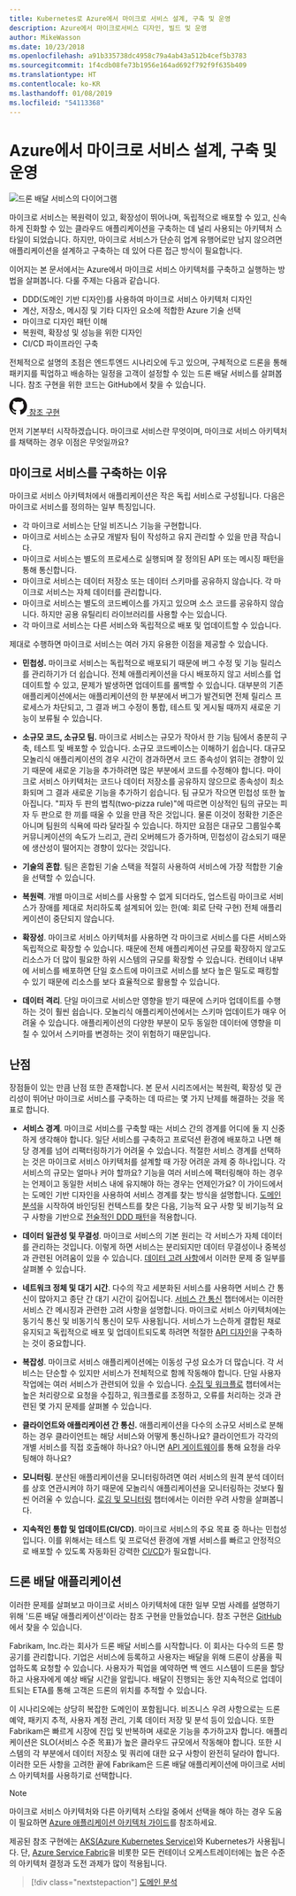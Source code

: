 ```yaml
---
title: Kubernetes로 Azure에서 마이크로 서비스 설계, 구축 및 운영
description: Azure에서 마이크로서비스 디자인, 빌드 및 운영
author: MikeWasson
ms.date: 10/23/2018
ms.openlocfilehash: a91b335738dc4958c79a4ab43a512b4cef5b3783
ms.sourcegitcommit: 1f4cdb08fe73b1956e164ad692f792f9f635b409
ms.translationtype: HT
ms.contentlocale: ko-KR
ms.lasthandoff: 01/08/2019
ms.locfileid: "54113368"
---
```

# <a name="designing-building-and-operating-microservices-on-azure"></a>Azure에서 마이크로 서비스 설계, 구축 및 운영

![드론 배달 서비스의 다이어그램](./images/drone.svg)

마이크로 서비스는 복원력이 있고, 확장성이 뛰어나며, 독립적으로 배포할 수 있고, 신속하게 진화할 수 있는 클라우드 애플리케이션을 구축하는 데 널리 사용되는 아키텍처 스타일이 되었습니다. 하지만, 마이크로 서비스가 단순히 업계 유행어로만 남지 않으려면 애플리케이션을 설계하고 구축하는 데 있어 다른 접근 방식이 필요합니다.

이어지는 본 문서에서는 Azure에서 마이크로 서비스 아키텍처를 구축하고 실행하는 방법을 살펴봅니다. 다룰 주제는 다음과 같습니다.

- DDD(도메인 기반 디자인)를 사용하여 마이크로 서비스 아키텍처 디자인
- 계산, 저장소, 메시징 및 기타 디자인 요소에 적합한 Azure 기술 선택
- 마이크로 디자인 패턴 이해
- 복원력, 확장성 및 성능을 위한 디자인
- CI/CD 파이프라인 구축

전체적으로 설명의 초점은 엔드투엔드 시나리오에 두고 있으며, 구체적으로 드론을 통해 패키지를 픽업하고 배송하는 일정을 고객이 설정할 수 있는 드론 배달 서비스를 살펴봅니다. 참조 구현을 위한 코드는 GitHub에서 찾을 수 있습니다.

[![GitHub](../_images/github.png) 참조 구현][drone-ri]

먼저 기본부터 시작하겠습니다. 마이크로 서비스란 무엇이며, 마이크로 서비스 아키텍처를 채택하는 경우 이점은 무엇일까요?

<!-- markdownlint-disable MD026 -->

## <a name="why-build-microservices"></a>마이크로 서비스를 구축하는 이유

<!-- markdownlint-enable MD026 -->

마이크로 서비스 아키텍처에서 애플리케이션은 작은 독립 서비스로 구성됩니다. 다음은 마이크로 서비스를 정의하는 일부 특징입니다.

- 각 마이크로 서비스는 단일 비즈니스 기능을 구현합니다.
- 마이크로 서비스는 소규모 개발자 팀이 작성하고 유지 관리할 수 있을 만큼 작습니다.
- 마이크로 서비스는 별도의 프로세스로 실행되며 잘 정의된 API 또는 메시징 패턴을 통해 통신합니다.
- 마이크로 서비스는 데이터 저장소 또는 데이터 스키마를 공유하지 않습니다. 각 마이크로 서비스는 자체 데이터를 관리합니다.
- 마이크로 서비스는 별도의 코드베이스를 가지고 있으며 소스 코드를 공유하지 않습니다. 하지만 공용 유틸리티 라이브러리를 사용할 수는 있습니다.
- 각 마이크로 서비스는 다른 서비스와 독립적으로 배포 및 업데이트할 수 있습니다.

제대로 수행하면 마이크로 서비스는 여러 가지 유용한 이점을 제공할 수 있습니다.

- **민첩성.** 마이크로 서비스는 독립적으로 배포되기 때문에 버그 수정 및 기능 릴리스를 관리하기가 더 쉽습니다. 전체 애플리케이션을 다시 배포하지 않고 서비스를 업데이트할 수 있고, 문제가 발생하면 업데이트를 롤백할 수 있습니다. 대부분의 기존 애플리케이션에서는 애플리케이션의 한 부분에서 버그가 발견되면 전체 릴리스 프로세스가 차단되고, 그 결과 버그 수정이 통합, 테스트 및 게시될 때까지 새로운 기능이 보류될 수 있습니다.

- **소규모 코드, 소규모 팀.** 마이크로 서비스는 규모가 작아서 한 기능 팀에서 충분히 구축, 테스트 및 배포할 수 있습니다. 소규모 코드베이스는 이해하기 쉽습니다. 대규모 모놀리식 애플리케이션의 경우 시간이 경과하면서 코드 종속성이 얽히는 경향이 있기 때문에 새로운 기능을 추가하려면 많은 부분에서 코드를 수정해야 합니다. 마이크로 서비스 아키텍처는 코드나 데이터 저장소를 공유하지 않으므로 종속성이 최소화되며 그 결과 새로운 기능을 추가하기 쉽습니다. 팀 규모가 작으면 민첩성 또한 높아집니다. "피자 두 판의 법칙(two-pizza rule)"에 따르면 이상적인 팀의 규모는 피자 두 판으로 한 끼를 때울 수 있을 만큼 작은 것입니다. 물론 이것이 정확한 기준은 아니며 팀원의 식욕에 따라 달라질 수 있습니다. 하지만 요점은 대규모 그룹일수록 커뮤니케이션의 속도가 느리고, 관리 오버헤드가 증가하며, 민첩성이 감소되기 때문에 생산성이 떨어지는 경향이 있다는 것입니다.

- **기술의 혼합**. 팀은 혼합된 기술 스택을 적절히 사용하여 서비스에 가장 적합한 기술을 선택할 수 있습니다.

- **복원력**. 개별 마이크로 서비스를 사용할 수 없게 되더라도, 업스트림 마이크로 서비스가 장애를 제대로 처리하도록 설계되어 있는 한(예: 회로 단락 구현) 전체 애플리케이션이 중단되지 않습니다.

- **확장성**. 마이크로 서비스 아키텍처를 사용하면 각 마이크로 서비스를 다른 서비스와 독립적으로 확장할 수 있습니다. 때문에 전체 애플리케이션 규모를 확장하지 않고도 리소스가 더 많이 필요한 하위 시스템의 규모를 확장할 수 있습니다. 컨테이너 내부에 서비스를 배포하면 단일 호스트에 마이크로 서비스를 보다 높은 밀도로 패킹할 수 있기 때문에 리소스를 보다 효율적으로 활용할 수 있습니다.

- **데이터 격리**. 단일 마이크로 서비스만 영향을 받기 때문에 스키마 업데이트를 수행하는 것이 훨씬 쉽습니다. 모놀리식 애플리케이션에서는 스키마 업데이트가 매우 어려울 수 있습니다. 애플리케이션의 다양한 부분이 모두 동일한 데이터에 영향을 미칠 수 있어서 스키마를 변경하는 것이 위험하기 때문입니다.

## <a name="no-free-lunch"></a>난점

장점들이 있는 만큼 난점 또한 존재합니다. 본 문서 시리즈에서는 복원력, 확장성 및 관리성이 뛰어난 마이크로 서비스를 구축하는 데 따르는 몇 가지 난제를 해결하는 것을 목표로 합니다.

- **서비스 경계**. 마이크로 서비스를 구축할 때는 서비스 간의 경계를 어디에 둘 지 신중하게 생각해야 합니다. 일단 서비스를 구축하고 프로덕션 환경에 배포하고 나면 해당 경계를 넘어 리팩터링하기가 어려울 수 있습니다. 적절한 서비스 경계를 선택하는 것은 마이크로 서비스 아키텍처를 설계할 때 가장 어려운 과제 중 하나입니다. 각 서비스의 규모는 얼마나 커야 할까요? 기능을 여러 서비스에 팩터링해야 하는 경우는 언제이고 동일한 서비스 내에 유지해야 하는 경우는 언제인가요? 이 가이드에서는 도메인 기반 디자인을 사용하여 서비스 경계를 찾는 방식을 설명합니다. [도메인 분석](./domain-analysis.md)을 시작하여 바인딩된 컨텍스트를 찾은 다음, 기능적 요구 사항 및 비기능적 요구 사항을 기반으로 [전술적인 DDD 패턴](./microservice-boundaries.md)을 적용합니다.

- **데이터 일관성 및 무결성**. 마이크로 서비스의 기본 원리는 각 서비스가 자체 데이터를 관리하는 것입니다. 이렇게 하면 서비스는 분리되지만 데이터 무결성이나 중복성과 관련된 어려움이 있을 수 있습니다. [데이터 고려 사항](./data-considerations.md)에서 이러한 문제 중 일부를 살펴볼 수 있습니다.

- **네트워크 정체 및 대기 시간**. 다수의 작고 세분화된 서비스를 사용하면 서비스 간 통신이 많아지고 종단 간 대기 시간이 길어집니다. [서비스 간 통신](./interservice-communication.md) 챕터에서는 이러한 서비스 간 메시징과 관련한 고려 사항을 설명합니다. 마이크로 서비스 아키텍처에는 동기식 통신 및 비동기식 통신이 모두 사용됩니다. 서비스가 느슨하게 결합된 채로 유지되고 독립적으로 배포 및 업데이트되도록 하려면 적절한 [API 디자인](./api-design.md)을 구축하는 것이 중요합니다.

- **복잡성**. 마이크로 서비스 애플리케이션에는 이동성 구성 요소가 더 많습니다. 각 서비스는 단순할 수 있지만 서비스가 전체적으로 함께 작동해야 합니다. 단일 사용자 작업에는 여러 서비스가 관련되어 있을 수 있습니다. [수집 및 워크플로](./ingestion-workflow.md) 챕터에서는 높은 처리량으로 요청을 수집하고, 워크플로를 조정하고, 오류를 처리하는 것과 관련된 몇 가지 문제를 살펴볼 수 있습니다.

- **클라이언트와 애플리케이션 간 통신.**  애플리케이션을 다수의 소규모 서비스로 분해하는 경우 클라이언트는 해당 서비스와 어떻게 통신하나요? 클라이언트가 각각의 개별 서비스를 직접 호출해야 하나요? 아니면 [API 게이트웨이](./gateway.md)를 통해 요청을 라우팅해야 하나요?

- **모니터링**. 분산된 애플리케이션을 모니터링하려면 여러 서비스의 원격 분석 데이터를 상호 연관시켜야 하기 때문에 모놀리식 애플리케이션을 모니터링하는 것보다 훨씬 어려울 수 있습니다. [로깅 및 모니터링](./logging-monitoring.md) 챕터에서는 이러한 우려 사항을 살펴봅니다.

- **지속적인 통합 및 업데이트(CI/CD)**. 마이크로 서비스의 주요 목표 중 하나는 민첩성입니다. 이를 위해서는 테스트 및 프로덕션 환경에 개별 서비스를 빠르고 안정적으로 배포할 수 있도록 자동화된 강력한 [CI/CD](./ci-cd.md)가 필요합니다.

## <a name="the-drone-delivery-application"></a>드론 배달 애플리케이션

이러한 문제를 살펴보고 마이크로 서비스 아키텍처에 대한 일부 모범 사례를 설명하기 위해 '드론 배달 애플리케이션'이라는 참조 구현을 만들었습니다. 참조 구현은 [GitHub][drone-ri]에서 찾을 수 있습니다.

Fabrikam, Inc.라는 회사가 드론 배달 서비스를 시작합니다. 이 회사는 다수의 드론 항공기를 관리합니다. 기업은 서비스에 등록하고 사용자는 배달을 위해 드론이 상품을 픽업하도록 요청할 수 있습니다. 사용자가 픽업을 예약하면 백 엔드 시스템이 드론을 할당하고 사용자에게 예상 배달 시간을 알립니다. 배달이 진행되는 동안 지속적으로 업데이트되는 ETA를 통해 고객은 드론의 위치를 추적할 수 있습니다.

이 시나리오에는 상당히 복잡한 도메인이 포함됩니다. 비즈니스 우려 사항으로는 드론 예약, 패키지 추적, 사용자 계정 관리, 기록 데이터 저장 및 분석 등이 있습니다. 또한 Fabrikam은 빠르게 시장에 진입 및 반복하며 새로운 기능을 추가하고자 합니다. 애플리케이션은 SLO(서비스 수준 목표)가 높은 클라우드 규모에서 작동해야 합니다. 또한 시스템의 각 부분에서 데이터 저장소 및 쿼리에 대한 요구 사항이 완전히 달라야 합니다. 이러한 모든 사항을 고려한 끝에 Fabrikam은 드론 배달 애플리케이션에 마이크로 서비스 아키텍처를 사용하기로 선택합니다.

> [!NOTE]
> 마이크로 서비스 아키텍처와 다른 아키텍처 스타일 중에서 선택을 해야 하는 경우 도움이 필요하면 [Azure 애플리케이션 아키텍처 가이드](../guide/index.md)를 참조하세요.

제공된 참조 구현에는 [AKS(Azure Kubernetes Service)](/azure/aks/)와 Kubernetes가 사용됩니다. 단, [Azure Service Fabric](/azure/service-fabric/)을 비롯한 모든 컨테이너 오케스트레이터에는 높은 수준의 아키텍처 결정과 도전 과제가 많이 적용됩니다.

> [!div class="nextstepaction"]
> [도메인 분석](./domain-analysis.md)

<!-- links -->

[drone-ri]: https://github.com/mspnp/microservices-reference-implementation
